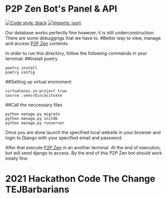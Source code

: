 # P2P Zen Bot's Panel & API

<a href="https://github.com/python/black"><img alt="Code style: black" src="https://img.shields.io/badge/code%20style-black-000000.svg"></a>
[![Imports: isort](https://img.shields.io/badge/%20imports-isort-%231674b1?style=flat&labelColor=ef8336)](https://pycqa.github.io/isort/)

Our database works perfectly fine however, it is still underconstruction. There are some debuggings that we have to.
#Better way to view, manage and access [P2P Zen](https://github.com/emiravc/P2P-Zen-Bot) contents.

In order to run this directory, follow the following commands in your terminal:
##Install poetry
```
poetry install
poetry config 
```
##Setting up virtual enviroment
```
virtualenvs.in-project true
source .venv/bin/acitvate
```
##Call the neccessary files
```
python manage.py migrate
python manage.py initdb
python manage.py runserver
```
Once you are done launch the specified local website in your browser and login to Django with your specified email and password.

After that execute [P2P Zen](https://github.com/emiravc/P2P-Zen) in an another terminal. At the end of execution, bot will send django to access. By the end of this P2P Zen bot should work totally fine.

# 2021 Hackathon Code The Change TEJBarbarians

